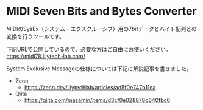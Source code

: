 # MIDI Seven Bits and Bytes Converter
MIDIのSysEx（システム・エクスクルーシブ）用の7bitデータとバイト配列との変換を行うツールです。

下記URLで公開しているので、必要な方はご自由にお使いください。  
https://midi78.lilytech-lab.com/

System Exclusive Messageの仕様については下記に解説記事を書きました。  

- Zenn
  - https://zenn.dev/lilytechlab/articles/ad5f0e747b11ea
- Qiita
  - https://qiita.com/masamin/items/d3cf0e028878d640fbc6
